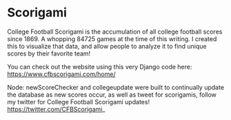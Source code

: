 # Scorigami
College Football Scorigami is the accumulation of all college football scores since 1869. A whopping 84725 games at the time of this writing. I created this to visualize that data, and allow people to analyze it to find unique scores by their favorite team!

You can check out the website using this very Django code here: https://www.cfbscorigami.com/home/

Node: newScoreChecker and collegeupdate were built to continually update the database as new scores occur, as well as tweet for scorigamis, follow my twitter for College Football Scorigami updates!
https://twitter.com/CFBScorigami_
